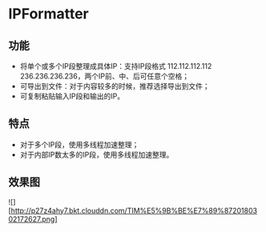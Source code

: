 # IPFormatter

## 功能
* 将单个或多个IP段整理成具体IP：支持IP段格式 112.112.112.112 236.236.236.236，两个IP前、中、后可任意个空格；
* 可导出到文件：对于内容较多的时候，推荐选择导出到文件；
* 可复制粘贴输入IP段和输出的IP。

## 特点
* 对于多个IP段，使用多线程加速整理；
* 对于内部IP数太多的IP段，使用多线程加速整理。

## 效果图
![] [http://p27z4ahy7.bkt.clouddn.com/TIM%E5%9B%BE%E7%89%8720180302172627.png]
